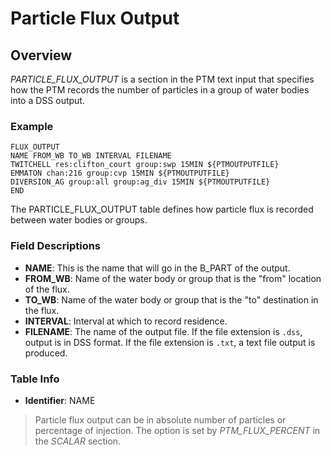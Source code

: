 # Particle Flux Output

## Overview

*PARTICLE_FLUX_OUTPUT* is a section in the PTM text input that specifies how the PTM records the number of particles in a group of water bodies into a DSS output.

### Example

```text
FLUX_OUTPUT
NAME FROM_WB TO_WB INTERVAL FILENAME
TWITCHELL res:clifton_court group:swp 15MIN ${PTMOUTPUTFILE}
EMMATON chan:216 group:cvp 15MIN ${PTMOUTPUTFILE}
DIVERSION_AG group:all group:ag_div 15MIN ${PTMOUTPUTFILE}
END
```

The PARTICLE_FLUX_OUTPUT table defines how particle flux is recorded between water bodies or groups.

### Field Descriptions

- **NAME**: This is the name that will go in the B_PART of the output.
- **FROM_WB**: Name of the water body or group that is the "from" location of the flux.
- **TO_WB**: Name of the water body or group that is the "to" destination in the flux.
- **INTERVAL**: Interval at which to record residence.
- **FILENAME**: The name of the output file. If the file extension is `.dss`, output is in DSS format. If the file extension is `.txt`, a text file output is produced.

### Table Info

- **Identifier**: NAME

> Particle flux output can be in absolute number of particles or percentage of injection. The option is set by *PTM_FLUX_PERCENT* in the *SCALAR* section.





